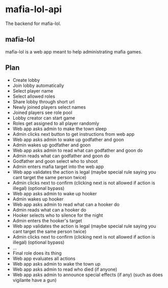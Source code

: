# mafia-lol-api
The backend for mafia-lol.

## mafia-lol
mafia-lol is a web app meant to help administrating mafia games.

## Plan
* Create lobby
* Join lobby automatically
* Select player name
* Select allowed roles
* Share lobby through short url
* Newly joined players select names
* Joined players see role pool
* Lobby creator can start game
* Roles get assigned to all player randomly
* Web app asks admin to make the town sleep
* Admin clicks next button to get instructions from web app
* Web app asks admin to wake up godfather and goon
* Admin wakes up godfather and goon
* Web app asks admin to read what can godfather and goon do
* Admin reads what can godfather and goon do
* Godfather and goon select who to shoot
* Admin enters mafia target into the web app
* Web app validates the action is legal (maybe special rule saying you cant target the same person twice)
* Admin clicks next to confirm (clicking next is not allowed if action is illegal) (optional bypass)
* Web app asks admin to wake up hooker
* Admin wakes up hooker
* Web app asks admin to read what can a hooker do
* Admin reads what can a hooker do
* Hooker selects who to silence for the night
* Admin enters the hooker's target
* Web app validates the action is legal (maybe special rule saying you cant target the same person twice)
* Admin clicks next to confirm (clicking next is not allowed if action is illegal) (optional bypass)
* ...
* Final role does its thing
* Web app evaluates all actions
* Web app asks admin to wake the town up
* Web app asks admin to read who died (if anyone)
* Web app asks admin to announce special effects (if any) (such as does vigilante have a gun)

